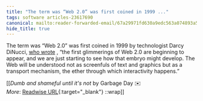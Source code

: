 ```yaml
---
title: "The term was “Web 2.0” was first coined in 1999 ..."
tags: software articles-23617690
canonical: mailto:reader-forwarded-email/67a29971fd630a9edc563a074893a5ad
hide_title: true
---
```


The term was “Web 2.0” was first coined in 1999 by technologist Darcy DiNucci, [who wrote](https://substack.com/redirect/e4cd5ce6-e938-4f18-b94a-2aa21489a556?j=eyJ1IjoiMXlmdTFqIn0.qYv5NVQwodvs9yAW1b9IqXxz-UTiPAUp4JXaRMXUArU) , “the first glimmerings of Web 2.0 are beginning to appear, and we are just starting to see how that embryo might develop. The Web will be understood not as screenfuls of text and graphics but as a transport mechanism, the ether through which interactivity happens.”


[[<cite>_Dumb and shameful until it's not_</cite> by Garbage Day ✉️<br>
_More_: [Readwise URL](https://readwise.io/open/462512058){:target="_blank"}
::wrap]]